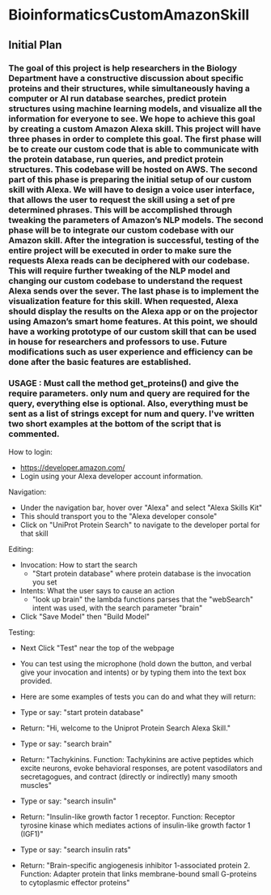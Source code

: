 # BioinformaticsCustomAmazonSkill

## Initial Plan

### The goal of this project is help researchers in the Biology Department have a constructive discussion about specific proteins and their structures, while simultaneously having a computer or AI run database searches, predict protein structures using machine learning models, and visualize all the information for everyone to see. We hope to achieve this goal by creating a custom Amazon Alexa skill. This project will have three phases in order to complete this goal. The first phase will be to create our custom code that is able to communicate with the protein database, run queries, and predict protein structures. This codebase will be hosted on AWS. The second part of this phase is preparing the initial setup of our custom skill with Alexa. We will have to design a voice user interface, that allows the user to request the skill using a set of pre determined phrases. This will be accomplished through tweaking the parameters of Amazon’s NLP models. The second phase will be to integrate our custom codebase with our Amazon skill. After the integration is successful, testing of the entire project will be executed in order to make sure the requests Alexa reads can be deciphered with our codebase. This will require further tweaking of the NLP model and changing our custom codebase to understand the request Alexa sends over the sever. The last phase is to implement the visualization feature for this skill. When requested, Alexa should display the results on the Alexa app or on the projector using Amazon’s smart home features. At this point, we should have a working prototype of our custom skill that can be used in house for researchers and professors to use. Future modifications such as user experience and efficiency can be done after the basic features are established. 

### USAGE : Must call the method get_proteins() and give the require parameters. only num and query are required for the query, everything else is optional. Also, everything must be sent as a list of strings except for num and query. I've written two short examples at the bottom of the script that is commented.




How to login:
* https://developer.amazon.com/
* Login using your Alexa developer account information. 

Navigation:
* Under the navigation bar, hover over "Alexa" and select "Alexa Skills Kit"
* This should transport you to the "Alexa developer console"
* Click on "UniProt Protein Search" to navigate to the developer portal for that skill

Editing:
* Invocation: How to start the search
  * "Start protein database" where protein database is the invocation you set   
* Intents: What the user says to cause an action
  * "look up brain" the lambda functions parses that the "webSearch" intent was used, with the search parameter "brain"
* Click "Save Model" then "Build Model"
 
Testing:
* Next Click "Test" near the top of the webpage
* You can test using the microphone (hold down the button, and verbal give your invocation and intents) or by typing them into the text box provided.
* Here are some examples of tests you can do and what they will return:

 * Type or say: "start protein database"
  * Return: "Hi, welcome to the Uniprot Protein Search Alexa Skill."
 * Type or say: "search brain"
  * Return: "Tachykinins. Function: Tachykinins are active peptides which excite neurons, evoke behavioral responses, are potent vasodilators and secretagogues, and contract (directly or indirectly) many smooth muscles"
 * Type or say: "search insulin"
  * Return: "Insulin-like growth factor 1 receptor. Function: Receptor tyrosine kinase which mediates actions of insulin-like growth factor 1 (IGF1)"
 * Type or say: "search insulin rats"
  * Return: "Brain-specific angiogenesis inhibitor 1-associated protein 2. Function: Adapter protein that links membrane-bound small G-proteins to cytoplasmic effector proteins"

